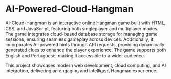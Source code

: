 # AI-Powered-Cloud-Hangman
AI-Cloud-Hangman is an interactive online Hangman game built with HTML, CSS, and JavaScript, featuring both singleplayer and multiplayer modes. The game integrates cloud-based database storage for managing game sessions, ensuring seamless gameplay across devices. Additionally, it incorporates AI-powered hints through API requests, providing dynamically generated clues to enhance the player experience. The game supports both English and Portuguese, making it accessible to a wider audience.

This project showcases modern web development, cloud computing, and AI integration, delivering an engaging and intelligent Hangman experience.

